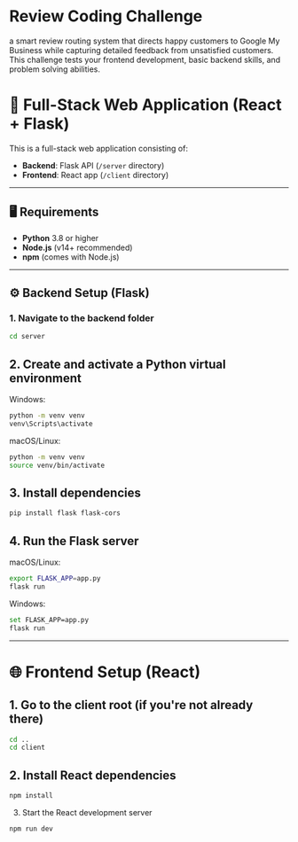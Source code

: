 # Review Coding Challenge

a smart review routing system that directs happy customers to Google My Business while capturing detailed feedback from unsatisfied customers. This challenge tests your frontend development, basic backend skills, and problem solving abilities.

# 🧩 Full-Stack Web Application (React + Flask)

This is a full-stack web application consisting of:

- **Backend**: Flask API (`/server` directory)
- **Frontend**: React app (`/client` directory)

---

## 🖥️ Requirements

- **Python** 3.8 or higher  
- **Node.js** (v14+ recommended)  
- **npm** (comes with Node.js)

---

## ⚙️ Backend Setup (Flask)

### 1. Navigate to the backend folder
```bash
cd server
```

## 2. Create and activate a Python virtual environment

Windows:
```bash
python -m venv venv
venv\Scripts\activate
```

macOS/Linux:
```bash
python -m venv venv
source venv/bin/activate
```

## 3. Install dependencies
```bash
pip install flask flask-cors
```

## 4. Run the Flask server

macOS/Linux:
```bash
export FLASK_APP=app.py
flask run
```
Windows:
```bash
set FLASK_APP=app.py
flask run

```

---
# 🌐 Frontend Setup (React)

## 1. Go to the client root (if you're not already there)
```bash
cd ..
cd client
```

## 2. Install React dependencies
```bash
npm install
```

3. Start the React development server
```bash
npm run dev
```
